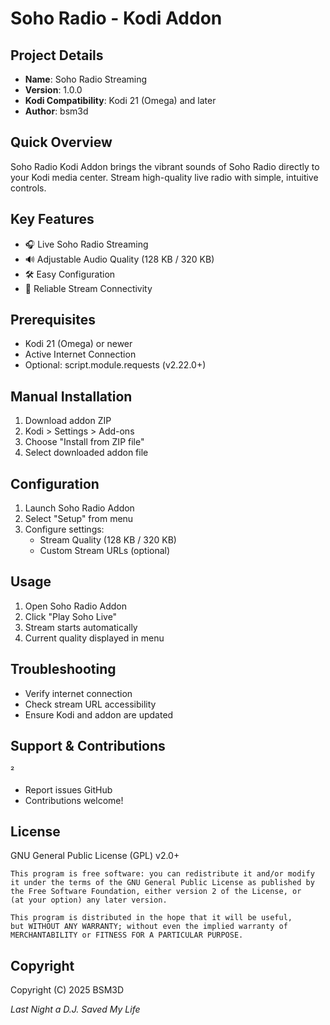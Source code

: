 # Soho Radio - Kodi Addon

## Project Details

- **Name**: Soho Radio Streaming
- **Version**: 1.0.0
- **Kodi Compatibility**: Kodi 21 (Omega) and later
- **Author**: bsm3d

## Quick Overview

Soho Radio Kodi Addon brings the vibrant sounds of Soho Radio directly to your Kodi media center. Stream high-quality live radio with simple, intuitive controls.

## Key Features

- 🎧 Live Soho Radio Streaming
- 🔊 Adjustable Audio Quality (128 KB / 320 KB)
- 🛠 Easy Configuration
- 📡 Reliable Stream Connectivity

## Prerequisites

- Kodi 21 (Omega) or newer
- Active Internet Connection
- Optional: script.module.requests (v2.22.0+)

## Manual Installation

1. Download addon ZIP
2. Kodi > Settings > Add-ons
3. Choose "Install from ZIP file"
4. Select downloaded addon file

## Configuration

1. Launch Soho Radio Addon
2. Select "Setup" from menu
3. Configure settings:
   - Stream Quality (128 KB / 320 KB)
   - Custom Stream URLs (optional)

## Usage

1. Open Soho Radio Addon
2. Click "Play Soho Live"
3. Stream starts automatically
4. Current quality displayed in menu

## Troubleshooting

- Verify internet connection
- Check stream URL accessibility
- Ensure Kodi and addon are updated

## Support & Contributions
²
- Report issues GitHub
- Contributions welcome!

## License

GNU General Public License (GPL) v2.0+

```
This program is free software: you can redistribute it and/or modify
it under the terms of the GNU General Public License as published by
the Free Software Foundation, either version 2 of the License, or
(at your option) any later version.

This program is distributed in the hope that it will be useful,
but WITHOUT ANY WARRANTY; without even the implied warranty of
MERCHANTABILITY or FITNESS FOR A PARTICULAR PURPOSE.
```

## Copyright

Copyright (C) 2025 BSM3D

*Last Night a D.J. Saved My Life*

